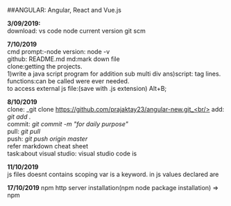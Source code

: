 ##ANGULAR:
 Angular, React and Vue.js

**3/09/2019:**<br/>
download:
vs code
node current version
git scm

**7/10/2019**<br/>
cmd prompt:-node  version: node -v<br/>
github: README.md
md:mark down file<br/>
clone:getting the projects. <br/>
1)write a java script program for addition sub multi div
ans)script: tag lines.<br/>
functions:can be called were ever needed.<br/>
to access external js file:<script src="myScript.js"></script>(save with .js extension)
Alt+B;<br/>

**8/10/2019**<br/>
clone: _git clone https://github.com/prajaktay23/angular-new.git_<br/>
add: _git add ._<br/>
commit: _git commit -m "for  daily purpose"_<br/>
pull: _git pull_<br/>
push: _git push origin master_<br/>
refer markdown cheat sheet<br/>
task:about visual studio:
visual studio code is 

**11/10/2019**<br/>
js files doesnt contains scoping 
var is a keyword.
in js values declared are 

**17/10/2019**
npm http server installation(npm node package installation)
=> npm